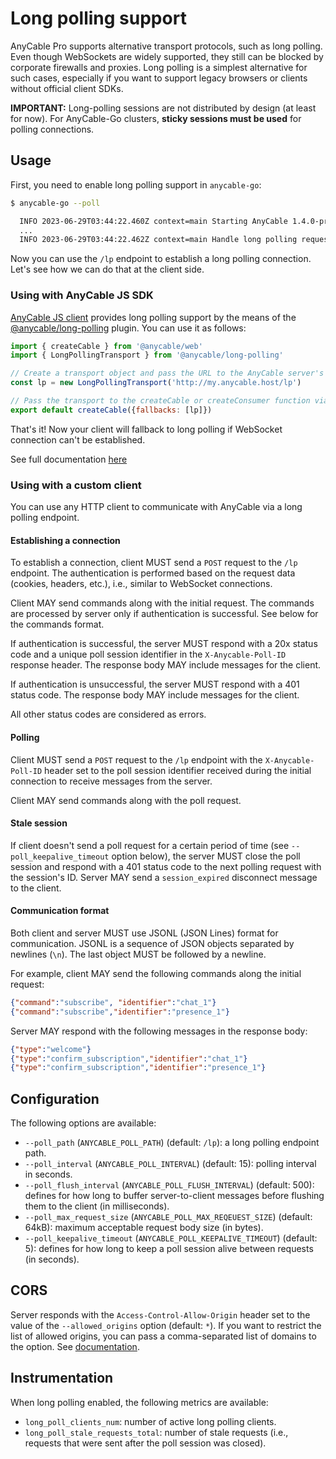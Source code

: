 # Long polling support

<p class="pro-badge-header"></p>

AnyCable Pro supports alternative transport protocols, such as long polling. Even though WebSockets are widely supported, they still can be blocked by corporate firewalls and proxies. Long polling is a simplest alternative for such cases, especially if you want to support legacy browsers or clients without official client SDKs.

**IMPORTANT:** Long-polling sessions are not distributed by design (at least for now). For AnyCable-Go clusters, **sticky sessions must be used** for polling connections.

## Usage

First, you need to enable long polling support in `anycable-go`:

```sh
$ anycable-go --poll

  INFO 2023-06-29T03:44:22.460Z context=main Starting AnyCable 1.4.0-pro-72d0c60 (with mruby 1.2.0 (2015-11-17)) (pid: 34235, open file limit: 122880, gomaxprocs: 8, netpoll: true)
  ...
  INFO 2023-06-29T03:44:22.462Z context=main Handle long polling requests at http://0.0.0.0:8080/lp (poll_interval: 15, keepalive_timeout: 5)
```

Now you can use the `/lp` endpoint to establish a long polling connection. Let's see how we can do that at the client side.

### Using with AnyCable JS SDK

[AnyCable JS client][anycable-client] provides long polling support by the means of the [@anycable/long-polling][] plugin. You can use it as follows:

```js
import { createCable } from '@anycable/web'
import { LongPollingTransport } from '@anycable/long-polling'

// Create a transport object and pass the URL to the AnyCable server's long polling endpoint
const lp = new LongPollingTransport('http://my.anycable.host/lp')

// Pass the transport to the createCable or createConsumer function via the `fallbacks` option
export default createCable({fallbacks: [lp]})
```

That's it! Now your client will fallback to long polling if WebSocket connection can't be established.

See full documentation [here][@anycable/long-polling]

### Using with a custom client

You can use any HTTP client to communicate with AnyCable via a long polling endpoint.

#### Establishing a connection

To establish a connection, client MUST send a `POST` request to the `/lp` endpoint. The authentication is performed based on the request data (cookies, headers, etc.), i.e., similar to WebSocket connections.

Client MAY send commands along with the initial request. The commands are processed by server only if authentication is successful. See below for the commands format.

If authentication is successful, the server MUST respond with a 20x status code and a unique poll session identifier in the `X-Anycable-Poll-ID` response header. The response body MAY include messages for the client.

If authentication is unsuccessful, the server MUST respond with a 401 status code. The response body MAY include messages for the client.

All other status codes are considered as errors.

#### Polling

Client MUST send a `POST` request to the `/lp` endpoint with the `X-Anycable-Poll-ID` header set to the poll session identifier received during the initial connection to receive messages from the server.

Client MAY send commands along with the poll request.

#### Stale session

If client doesn't send a poll request for a certain period of time (see `--poll_keepalive_timeout` option below), the server MUST close the poll session and respond with a 401 status code to the next polling request with the session's ID. Server MAY send a `session_expired` disconnect message to the client.

#### Communication format

Both client and server MUST use JSONL (JSON Lines) format for communication. JSONL is a sequence of JSON objects separated by newlines (`\n`). The last object MUST be followed by a newline.

For example, client MAY send the following commands along the initial request:

```json
{"command":"subscribe", "identifier":"chat_1"}
{"command":"subscribe","identifier":"presence_1"}
```

Server MAY respond with the following messages in the response body:

```json
{"type":"welcome"}
{"type":"confirm_subscription","identifier":"chat_1"}
{"type":"confirm_subscription","identifier":"presence_1"}
```

## Configuration

The following options are available:

- `--poll_path` (`ANYCABLE_POLL_PATH`) (default: `/lp`): a long polling endpoint path.
- `--poll_interval` (`ANYCABLE_POLL_INTERVAL`) (default: 15): polling interval in seconds.
- `--poll_flush_interval` (`ANYCABLE_POLL_FLUSH_INTERVAL`) (default: 500): defines for how long to buffer server-to-client messages before flushing them to the client (in milliseconds).
- `--poll_max_request_size` (`ANYCABLE_POLL_MAX_REQEUEST_SIZE`) (default: 64kB): maximum acceptable request body size (in bytes).
- `--poll_keepalive_timeout` (`ANYCABLE_POLL_KEEPALIVE_TIMEOUT`) (default: 5): defines for how long to keep a poll session alive between requests (in seconds).

## CORS

Server responds with the `Access-Control-Allow-Origin` header set to the value of the `--allowed_origins` option (default: `*`). If you want to restrict the list of allowed origins, you can pass a comma-separated list of domains to the option. See [documentation](./configuration.md).

## Instrumentation

When long polling enabled, the following metrics are available:

- `long_poll_clients_num`: number of active long polling clients.
- `long_poll_stale_requests_total`: number of stale requests (i.e., requests that were sent after the poll session was closed).

[anycable-client]: https://github.com/anycable/anycable-client
[@anycable/long-polling]: https://github.com/anycable/anycable-client/tree/master/packages/long-polling
